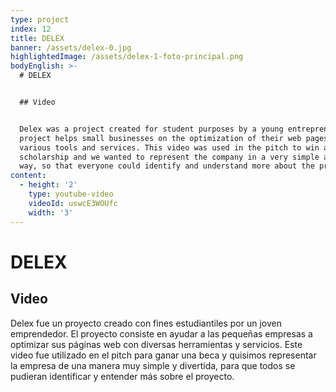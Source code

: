 ```yaml
---
type: project
index: 12
title: DELEX
banner: /assets/delex-0.jpg
highlightedImage: /assets/delex-1-foto-principal.png
bodyEnglish: >-
  # DELEX


  ## Video


  Delex was a project created for student purposes by a young entrepreneur. The
  project helps small businesses on the optimization of their web pages with
  various tools and services. This video was used in the pitch to win a
  scholarship and we wanted to represent the company in a very simple and funny
  way, so that everyone could identify and understand more about the project.
content:
  - height: '2'
    type: youtube-video
    videoId: uswcE3WOUfc
    width: '3'
---
```

# DELEX

## Video

Delex fue un proyecto creado con fines estudiantiles por un joven emprendedor. El proyecto consiste en ayudar a las pequeñas empresas a optimizar sus páginas web con diversas herramientas y servicios. Este video fue utilizado en el pitch para ganar una beca y quisimos representar la empresa de una manera muy simple y divertida, para que todos se pudieran identificar y entender más sobre el proyecto.
